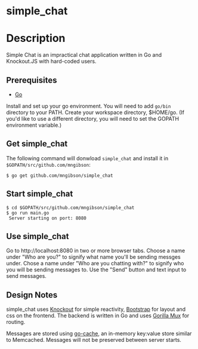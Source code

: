 # simple_chat

# Description

Simple Chat is an impractical chat application written in Go and Knockout.JS with hard-coded users.

## Prerequisites
- [Go](https://golang.org/dl/)

Install and set up your go environment.  You will need to add `go/bin` directory to your PATH. Create your workspace directory, $HOME/go. (If you'd like to use a different directory, you will need to set the GOPATH environment variable.)


## Get simple_chat

The following command will donwload `simple_chat` and install it in `$GOPATH/src/github.com/mngibson`:

`$ go get github.com/mngibson/simple_chat`

## Start simple_chat

```
$ cd $GOPATH/src/github.com/mngibson/simple_chat
$ go run main.go
 Server starting on port: 8080
```
## Use simple_chat

Go to http://localhost:8080 in two or more browser tabs.  Choose a name under "Who are you?" to signify what name you'll be sending messges under.  Chose a name under "Who are you chatting with?" to signify who you will be sending messages to.  Use the "Send" button and text input to send messages.

## Design Notes

simple_chat uses [Knockout](https://knockoutjs.com/) for simple reactivity, [Bootstrap](https://getbootstrap.com/) for layout and css on the frontend.  The backend is written in Go and uses [Gorilla Mux](https://github.com/gorilla/mux) for routing.

Messages are stored using [go-cache](https://github.com/patrickmn/go-cache), an in-memory key:value store similar to Memcached.  Messages will not be preserved between server starts.
